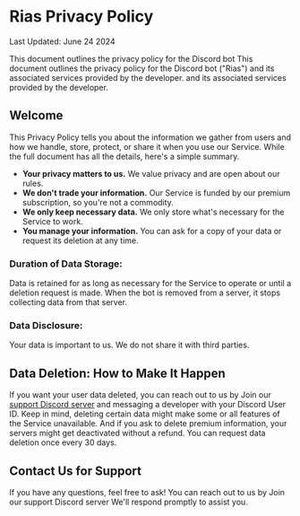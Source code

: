 # Rias Privacy Policy 
Last Updated: June 24 2024

This document outlines the privacy policy for the Discord bot This document outlines the privacy policy for the Discord bot ("Rias") and its associated services provided by the developer. and its associated services provided by the developer.

## Welcome
This Privacy Policy tells you about the information we gather from users and how we handle, store, protect, or share it when you use our Service. While the full document has all the details, here's a simple summary.

 - **Your privacy matters to us.** We value privacy and are open about our rules.
 - **We don't trade your information.** Our Service is funded by our premium subscription, so you're not a commodity.
 - **We only keep necessary data.** We only store what's necessary for the Service to work.
 - **You manage your information.** You can ask for a copy of your data or request its deletion at any time.

### Duration of Data Storage:
Data is retained for as long as necessary for the Service to operate or until a deletion request is made. When the bot is removed from a server, it stops collecting data from that server.

### Data Disclosure:
Your data is important to us. We do not share it with third parties.

## Data Deletion: How to Make It Happen
If you want your user data deleted, you can reach out to us by Join our [support Discord server]( https://discord.gg/2YUEyJ6sPC ) and messaging a developer with your Discord User ID. Keep in mind, deleting certain data might make some or all features of the Service unavailable. And if you ask to delete premium information, your servers might get deactivated without a refund. You can request data deletion once every 30 days.

## Contact Us for Support
If you have any questions, feel free to ask! You can reach out to us by Join our support Discord server We'll respond promptly to assist you.
